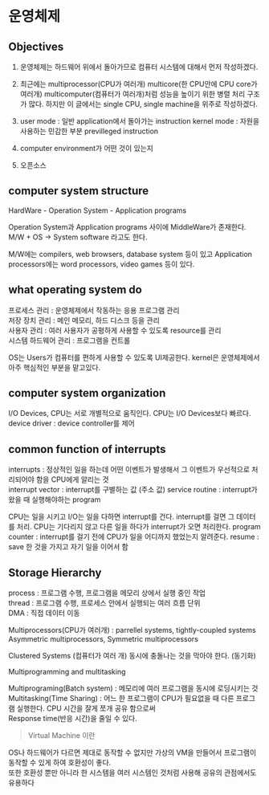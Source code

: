 # 운영체제

## Objectives

1. 운영체제는 하드웨어 위에서 돌아가므로 컴퓨터 시스템에 대해서 먼저 작성하겠다.

2. 최근에는 multiprocessor(CPU가 여러개) multicore(한 CPU안에 CPU core가 여러개) multicomputer(컴퓨터가 여러개)처럼 성능을 높이기 위한 병렬 처리 구조가 많다.
하지만 이 글에서는 single CPU, single machine을 위주로 작성하겠다.

3. user mode : 일반 application에서 돌아가는 instruction
kernel mode : 자원을 사용하는 민감한 부분 previlleged instruction 

4. computer environment가 어떤 것이 있는지

5. 오픈소스

## computer system structure

HardWare - Operation System - Application programs

Operation System과 Application programs 사이에 MiddleWare가 존재한다. 
M/W + OS -> System software 라고도 한다. 

M/W에는 compilers, web browsers, database system 등이 있고
Application processors에는 word processors, video games 등이 있다.

## what operating system do

프로세스 관리 : 운영체제에서 작동하는 응용 프로그램 관리  
저장 장치 관리 : 메인 메모리, 하드 디스크 등을 관리  
사용자 관리 : 여러 사용자가 공평하게 사용할 수 있도록 resource를 관리  
시스템 하드웨어 관리 : 프로그램을 컨트롤  

OS는 Users가 컴퓨터를 편하게 사용할 수 있도록 UI제공한다.
kernel은 운영체제에서 아주 핵심적인 부분을 맡고있다.

## computer system organization 

I/O Devices, CPU는 서로 개별적으로 움직인다. 
CPU는 I/O Devices보다 빠르다.
device driver : device controller를 제어 

## common function of interrupts 

interrupts : 정상적인 일을 하는데 어떤 이벤트가 발생해서 그 이벤트가 우선적으로 처리되어야 함을 CPU에게 알리는 것  
interrupt vector : interrupt를 구별하는 값 (주소 값)
service routine : interrupt가 왔을 때 실행해야하는 program  

CPU는 일을 시키고 I/O는 일을 다하면 interrupt를 건다. interrupt를 걸면 그 데이터를 처리.
CPU는 기다리지 않고 다른 일을 하다가 interrupt가 오면 처리한다.
program counter : interrupt를 걸기 전에 CPU가 일을 어디까지 했었는지 알려준다.
resume : save 한 것을 가지고 자기 일을 이어서 함

## Storage Hierarchy

process : 프로그램 수행, 프로그램을 메모리 상에서 실행 중인 작업  
thread : 프로그램 수행, 프로세스 안에서 실행되는 여러 흐름 단위  
DMA : 직접 데이터 이동

Multiprocessors(CPU가 여러개) : parrellel systems, tightly-coupled systems
Asymmetric multiprocessors, Symmetric multiprocessors

Clustered Systems (컴퓨터가 여러 개)
동시에 충돌나는 것을 막아야 한다. (동기화)

Multiprogramming and multitasking

Multiprograming(Batch system) : 메모리에 여러 프로그램을 동시에 로딩시키는 것  
Multitasking(Time Sharing) : 어느 한 프로그램이 CPU가 필요없을 때 다른 프로그램 실행한다. CPU 시간을 잘게 쪼개 공유 함으로써  
Response time(반응 시간)을 줄일 수 있다.

> Virtual Machine 이란  

OS나 하드웨어가 다르면 제대로 동작할 수 없지만 가상의 VM을 만들어서 프로그램이 동작할 수 있게 하여 호환성이 좋다.  
또한 호환성 뿐만 아니라 한 시스템을 여러 시스템인 것처럼 사용해 공유의 관점에서도 유용하다
